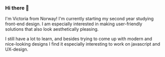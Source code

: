 ### Hi there 👋

I'm Victoria from Norway! I'm currently starting my second year studying front-end design. 
I am especially interested in making user-friendly solutions that also look aesthetically pleasing. 

I still have a lot to learn, and besides trying to come up with modern and nice-looking designs I find it especially interesting to work on javascript and UX-design.
